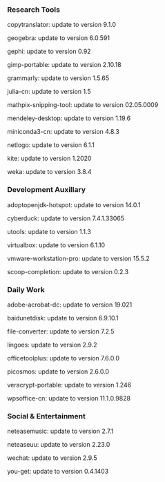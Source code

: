 ### Research Tools

copytranslator: update to version 9.1.0

geogebra: update to version 6.0.591

gephi: update to version 0.92

gimp-portable: update to version 2.10.18

grammarly: update to version 1.5.65

julia-cn: update to version 1.5

mathpix-snipping-tool: update to version 02.05.0009

mendeley-desktop: update to version 1.19.6

miniconda3-cn: update to version 4.8.3

netlogo: update to version 6.1.1

kite: update to version 1.2020

weka: update to version 3.8.4

### Development Auxillary

adoptopenjdk-hotspot: update to version 14.0.1

cyberduck: update to version 7.4.1.33065

utools: update to version 1.1.3

virtualbox: update to version 6.1.10

vmware-workstation-pro: update to version 15.5.2

scoop-completion: update to version 0.2.3

### Daily Work

adobe-acrobat-dc: update to version 19.021

baidunetdisk: update to version 6.9.10.1

file-converter: update to version 7.2.5

lingoes: update to version 2.9.2

officetoolplus: update to version 7.6.0.0

picosmos: update to version 2.6.0.0

veracrypt-portable: update to version 1.246

wpsoffice-cn: update to version 11.1.0.9828

### Social & Entertainment

neteasemusic: update to version 2.7.1

neteaseuu: update to version 2.23.0

wechat: update to version 2.9.5

you-get: update to version 0.4.1403
